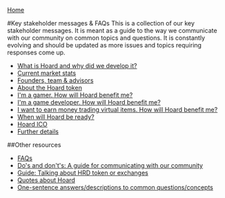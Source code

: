 [Home](../Home)

#Key stakeholder messages & FAQs
This is a collection of our key stakeholder messages. It is meant as a guide to the way we communicate with our community on common topics and questions. It is constantly evolving and should be updated as more issues and topics requiring responses come up.

* [What is Hoard and why did we develop it?](KeyStakeholderMessages/WhatIsHoard)
* [Current market stats](KeyStakeholderMessages/Stats)
* [Founders, team & advisors](KeyStakeholderMessages/Team)
* [About the Hoard token](KeyStakeholderMessages/Investor)
* [I'm a gamer. How will Hoard benefit me?](KeyStakeholderMessages/Gamer)
* [I'm a game developer. How will Hoard benefit me?](KeyStakeholderMessages/Developer)
* [I want to earn money trading virtual items. How will Hoard benefit me?](KeyStakeholderMessages/Merchant)
* [When will Hoard be ready?](KeyStakeholderMessages/Timeline)
* [Hoard ICO](KeyStakeholderMessages/ICO)
* [Further details](KeyStakeholderMessages/Details)

##Other resources

* [FAQs](KeyStakeholderMessages/FAQs)
* [Do's and don't's: A guide for communicating with our community](KeyStakeholderMessages/DosDonts)
* [Guide: Talking about HRD token or exchanges](KeyStakeholderMessages/TokenTalk)
* [Quotes about Hoard](KeyStakeholderMessages/Quotes)
* [One-sentence answers/descriptions to common questions/concepts](KeyStakeholderMessages/Oneliners)
